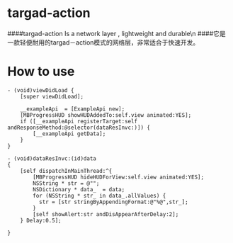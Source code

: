# targad-action
####targad-action Is a network layer , lightweight and durable\n
####它是一款轻便耐用的targad－action模式的网络层，非常适合于快速开发。
#  How to use
```object-c
- (void)viewDidLoad {
    [super viewDidLoad];
    
    __exampleApi  = [ExampleApi new];
    [MBProgressHUD showHUDAddedTo:self.view animated:YES];
    if ([__exampleApi registerTarget:self andResponseMethod:@selector(dataResInvc:)]) {
        [__exampleApi getData];
    }
}

- (void)dataResInvc:(id)data
{
    [self dispatchInMainThread:^{
        [MBProgressHUD hideHUDForView:self.view animated:YES];
        NSString * str = @"";
        NSDictionary * data_  = data;
        for (NSString * str_ in data_.allValues) {
          str = [str stringByAppendingFormat:@"%@",str_];
        }
        [self showAlert:str andDisAppearAfterDelay:2];
    } Delay:0.5];
   
}
```

  

       
